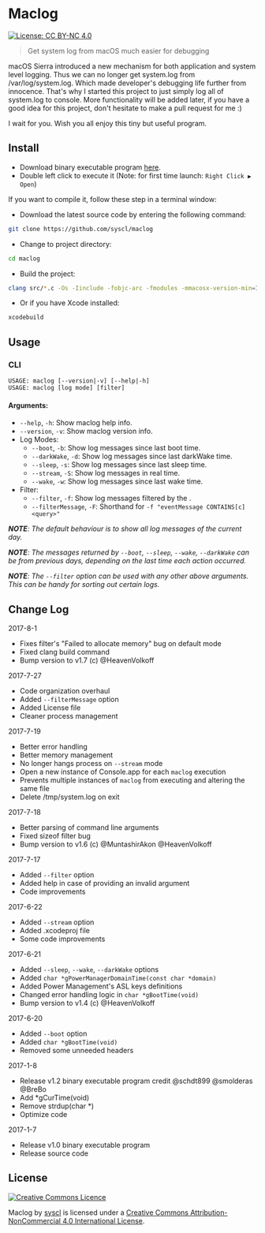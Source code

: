 Maclog
======

[![License: CC BY-NC 4.0](https://img.shields.io/badge/License-CC%20BY--NC%204.0-lightgrey.svg)](https://creativecommons.org/licenses/by-nc/4.0/)

> Get system log from macOS much easier for debugging

macOS Sierra introduced a new mechanism for both application and system level logging.
Thus we can no longer get system.log from /var/log/system.log.
Which made developer's debugging life further from innocence.
That's why I started this project to just simply log all of system.log to console.
More functionality will be added later, if you have a good idea for this project, don't hesitate to make a pull request for me :)

I wait for you. Wish you all enjoy this tiny but useful program.

Install
-------
- Download binary executable program [here](https://github.com/syscl/maclog/files/692460/maclog-v1.2.zip).
- Double left click to execute it (Note: for first time launch: ```Right Click ▶ Open```)

If you want to compile it, follow these step in a terminal window:
- Download the latest source code by entering the following command:
```sh
git clone https://github.com/syscl/maclog
```
- Change to project directory:
```sh
cd maclog
```
- Build the project:
```sh
clang src/*.c -Os -Iinclude -fobjc-arc -fmodules -mmacosx-version-min=10.6 -o maclog
```
- Or if you have Xcode installed:
```sh
xcodebuild
```

Usage
-----
### CLI
```
USAGE: maclog [--version|-v] [--help|-h]
USAGE: maclog [log mode] [filter]
```

#### Arguments:
  - `--help`, `-h`: Show maclog help info.
  - `--version`, `-v`: Show maclog version info.
  - Log Modes:
    - `--boot`, `-b`: Show log messages since last boot time.
    - `--darkWake`, `-d`: Show log messages since last darkWake time.
    - `--sleep`, `-s`: Show log messages since last sleep time.
    - `--stream`, `-S`: Show log messages in real time.
    - `--wake`, `-w`: Show log messages since last wake time.
  - Filter:
    - `--filter`, `-f`: Show log messages filtered by the <query>.
    - `--filterMessage`, `-F`: Shorthand for `-f "eventMessage CONTAINS[c] <query>"`

*__NOTE__: The default behaviour is to show all log messages of the current day.*

*__NOTE__: The messages returned by `--boot`, `--sleep`, `--wake`, `--darkWake` can be from previous days, depending on the last time each action occurred.*

*__NOTE__: The `--filter` option can be used with any other above arguments. This can be handy for sorting out certain logs.*

Change Log
----------
2017-8-1
- Fixes filter's "Failed to allocate memory" bug on default mode
- Fixed clang build command
- Bump version to v1.7 (c) @HeavenVolkoff

2017-7-27
- Code organization overhaul
- Added `--filterMessage` option 
- Added License file
- Cleaner process management

2017-7-19
- Better error handling
- Better memory management
- No longer hangs process on `--stream` mode 
- Open a new instance of Console.app for each `maclog` execution
- Prevents multiple instances of `maclog` from executing and altering the same file
- Delete /tmp/system.log on exit

2017-7-18
- Better parsing of command line arguments
- Fixed sizeof filter bug
- Bump version to v1.6 (c) @MuntashirAkon @HeavenVolkoff 

2017-7-17
- Added `--filter` option
- Added help in case of providing an invalid argument
- Code improvements 

2017-6-22
- Added `--stream` option
- Added .xcodeproj file
- Some code improvements

2017-6-21

- Added `--sleep`, `--wake`, `--darkWake`  options
- Added `char *gPowerManagerDomainTime(const char *domain)`
- Added Power Management's ASL keys definitions
- Changed error handling logic in `char *gBootTime(void)`
- Bump version to v1.4 (c) @HeavenVolkoff 


2017-6-20

- Added `--boot` option
- Added `char *gBootTime(void)`
- Removed some unneeded headers

2017-1-8

- Release v1.2 binary executable program credit @schdt899 @smolderas @BreBo
- Add *gCurTime(void)
- Remove strdup(char *)
- Optimize code 

2017-1-7

- Release v1.0 binary executable program
- Release source code

## License
[![Creative Commons Licence](https://i.creativecommons.org/l/by-nc/4.0/88x31.png)](https://creativecommons.org/licenses/by-nc/4.0/)

Maclog by [syscl](https://github.com/syscl/maclog) is licensed under a [Creative Commons Attribution-NonCommercial 4.0 International License](https://creativecommons.org/licenses/by-nc/4.0/).
